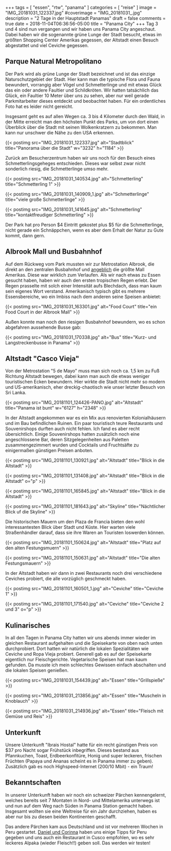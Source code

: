 +++
tags = [
    "essen",
    "rtw",
    "panama"
    ]
categories = [
    "reise"
]
image = "IMG_20181031_122337.jpg"
#coverimage = "IMG_20181031_.jpg"
description = "2 Tage in der Hauptstadt Panamas"
draft = false
comments = true
date = 2018-11-04T06:36:56-05:00
title = "Panama City"
+++
Tag 3 und 4 sind nun vergangen und wir haben uns Panama City angeschaut. Dabei haben wir die sogenannte grüne Lunge der Stadt besucht, etwas im größten Shopping Center Amerikas gegessen, der Altstadt einen Besuch abgestattet und viel Ceviche gegessen.

## Parque Natural Metropolitano

Der Park wird als grüne Lunge der Stadt bezeichnet und ist das einzige Naturschutzgebiet der Stadt. Hier kann man die typische Flora und Fauna bewundert, vorrangig aber Vögel und Schmetterlinge und mit etwas Glück das ein oder andere Faultier und Schildkröten. Wir hatten tatsächlich das Glück, ein Faultier 10 Meter über uns zu sehen, aber nur weil gerade Parkmitarbeiter dieses entdeckt und beobachtet haben. Für ein ordentliches Foto hat es leider nicht gereicht.

Insgesamt geht es auf allen Wegen ca. 3 bis 4 Kilometer durch den Wald, in der Mitte erreicht man den höchsten Punkt des Parks, um von dort einen Überblick über die Stadt mit seinen Wolkenkratzern zu bekommen. Man kann nur unschwer die Nähe zu den USA erkennen.

{{< postimg src="IMG_20181031_122337.jpg" alt="Stadtblick" title="Panorama über die Stadt" w="3232" h="1184" >}}

Zurück am Besucherzentrum haben wir uns noch für den Besuch eines Schmetterlingsgeheges entschieden. Dieses war selbst zwar nicht sonderlich riesig, die Schmetterlinge umso mehr.

{{< postimg src="IMG_20181031_140534.jpg" alt="Schmetterling" title="Schmetterling 1" >}}

{{< postimg src="IMG_20181031_140909_1.jpg" alt="Schmetterlinge" title="viele große Schmetterlinge" >}}

{{< postimg src="IMG_20181031_141645.jpg" alt="Schmetterling" title="kontaktfreudiger Schmetterling" >}}

Der Park hat pro Person $4 Eintritt gekostet plus $5 für die Schmetterlinge, nicht gerade ein Schnäppchen, wenn es aber dem Erhalt der Natur zu Gute kommt, dann gern.

## Albrook Mall und Busbahnhof

Auf dem Rückweg vom Park mussten wir zur Metrostation Albrook, die direkt an den zentralen Busbahnhof und [angeblich](https://en.wikipedia.org/wiki/Albrook_Mall) die größte Mall Amerikas. Diese war wirklich zum Verlaufen. Als wir nach etwas zu Essen gesucht haben, haben wir auch den ersten tropischen Regen erlebt. Der Regen prasselte mit solch einer Intensität aufs Blechdach, dass man kaum sein eigenes Wort verstand. Amerikanisch typisch gibt es mehrere Essensbereiche, wo ein Imbiss nach dem anderen seine Speisen anbietet:

{{< postimg src="IMG_20181031_163301.jpg" alt="Food Court" title="ein Food Court in der Albrook Mall" >}}

Außen konnte man noch den riesigen Busbahnhof bewundern, wo es schon abgefahren aussehende Busse gab:

{{< postimg src="IMG_20181031_170338.jpg" alt="Bus" title="Kurz- und Langstreckenbusse in Panama" >}}

## Altstadt "Casco Vieja"

Von der Metrostation "5 de Mayo" muss man sich noch ca. 1,5 km zu Fuß Richtung Altstadt bewegen, dabei kann man auch die etwas weniger touristischen Ecken bewundern. Hier wirkte die Stadt nicht mehr so modern und US-amerikanisch, eher dreckig-chaotisch wie unser letzter Besuch von Sri Lanka.

{{< postimg src="IMG_20181101_124426-PANO.jpg" alt="Altstadt" title="Panama ist bunt" w="6127" h="2348" >}}

In der Altstadt angekommen war es ein Mix aus renovierten Kolonialhäusern und im Bau befindlichen Ruinen. Ein paar touristisch teure Restaurants und Souvenirshops durften auch nicht fehlen. Ich fand es aber recht übersichtlich. Einige Souvenirshops hatten zusätzlich noch eine angeschlossene Bar, deren Sitzgelegenheiten aus Paletten zusammengezimmert wurden und Cocktails und Fruchtsäfte zu einigermaßen günstigen Preisen anboten.

{{< postimg src="IMG_20181101_130921.jpg" alt="Altstadt" title="Blick in die Altstadt" >}}

{{< postimg src="IMG_20181101_131408.jpg" alt="Altstadt" title="Blick in die Altstadt" o="p" >}}

{{< postimg src="IMG_20181101_165845.jpg" alt="Altstadt" title="Blick in die Altstadt" >}}

{{< postimg src="IMG_20181101_181643.jpg" alt="Skyline" title="Nächtlicher Blick uf die Skyline" >}}

Die historischen Mauern um den Plaza de Francia bieten den wohl interessantesten Blick über Stadt und Küste. Hier warten viele Straßenhändler darauf, dass sie ihre Waren an Touristen loswerden können. 

{{< postimg src="IMG_20181101_150624.jpg" alt="Altstadt" title="Platz auf den alten Festungsmuern" >}}

{{< postimg src="IMG_20181101_150631.jpg" alt="Altstadt" title="Die alten Festungsmauern" >}}

In der Altstadt haben wir dann in zwei Restaurants noch drei verschiedene Ceviches probiert, die alle vorzüglich geschmeckt haben.

{{< postimg src="IMG_20181101_160501_1.jpg" alt="Ceviche" title="Ceviche 1" >}}

{{< postimg src="IMG_20181101_171540.jpg" alt="Ceviche" title="Ceviche 2 und 3" o="p" >}}

## Kulinarisches

In all den Tagen in Panama City hatten wir uns abends immer wieder im gleichen Restaurant aufgehalten und die Speisekarte von oben nach unten durchprobiert. Dort hatten wir natürlich die lokalen Spezialitäten wie Ceviche und Ropa Vieja probiert. Generell gab es auf der Speisekarte eigentlich nur Fleischgerichte. Vegetarische Speisen hat man kaum gefunden. Da musste ich mein schlechtes Gewissen einfach abschalten und die lokalen Speisen genießen.

{{< postimg src="IMG_20181031_154439.jpg" alt="Essen" title="Grillspieße" >}}

{{< postimg src="IMG_20181031_213856.jpg" alt="Essen" title="Muscheln in Knoblauch" >}}

{{< postimg src="IMG_20181031_214936.jpg" alt="Essen" title="Fleisch mit Gemüse und Reis" >}}

## Unterkunft

Unsere Unterkunft "Ibrais Hostal" hatte für ein recht günstigen Preis von $37 pro Nacht sogar Frühstück inbegriffen. Dieses bestand aus Pfannkuchen, Toast, Erdbeerkonfitüre, Honig und super leckeren, frischen Früchten (Papaya und Ananas scheint es in Panama immer zu geben). Zusätzlich gab es noch Highspeed-Internet (200/10 Mbit) - ein Traum!

## Bekanntschaften

In unserer Unterkunft haben wir noch ein schweizer Pärchen kennengelernt, welches bereits seit 7 Montaten in Nord- und Mittelamerika unterwegs ist und nun auf dem Weg nach Süden in Panama Station gemacht haben. Insgesamt wollten sie eine Weltreise für ein Jahr durchziehen, haben es aber nur bis zu diesen beiden Kontinenten geschafft.

Das andere Pärchen kam aus Deutschland und ist vor mehreren Wochen in Peru gestartet. [Daniel und Corinna](https://blog.einmalumdiewelt.reisen) haben uns einige Tipps für Peru gegeben und uns auch ein Restaurant in Cusco empfohlen, wo es sehr leckeres Alpaka (wieder Fleisch!!) geben soll. Das werden wir testen!

